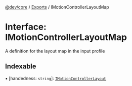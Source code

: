 [@dev/core](../README.md) / [Exports](../modules.md) / IMotionControllerLayoutMap

# Interface: IMotionControllerLayoutMap

A definition for the layout map in the input profile

## Indexable

▪ [handedness: `string`]: [`IMotionControllerLayout`](IMotionControllerLayout.md)
